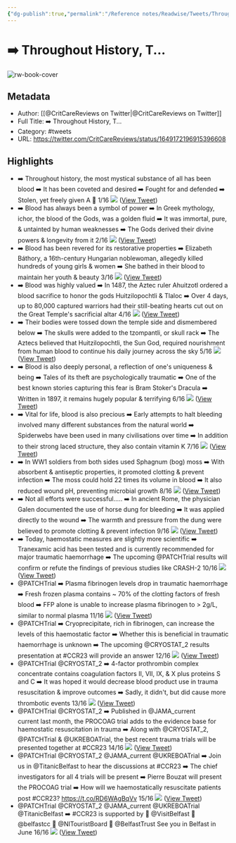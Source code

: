 ```yaml
---
{"dg-publish":true,"permalink":"/Reference notes/Readwise/Tweets/Throughout History, T.../"}
---
```


# ➡️ Throughout History, T...

![rw-book-cover](https://pbs.twimg.com/profile_images/378800000356963215/7b87d5c360583e770c087682f0a6e13e.png)

## Metadata
- Author: [[@CritCareReviews on Twitter\|@CritCareReviews on Twitter]]
- Full Title: ➡️ Throughout History, T...
- Category: #tweets
- URL: https://twitter.com/CritCareReviews/status/1649172196915396608

## Highlights
- ➡️ Throughout history, the most mystical substance of all has been blood
  ➡️ It has been coveted and desired
  ➡️ Fought for and defended
  ➡️ Stolen, yet freely given
  A 🧵
  1/16 
  ![](https://pbs.twimg.com/media/FuMJX3mWIAE6G4l.jpg) ([View Tweet](https://twitter.com/CritCareReviews/status/1649172196915396608))
- ➡️ Blood has always been a symbol of power
  ➡️ In Greek mythology, ichor, the blood of the Gods, was a golden fluid
  ➡️ It was immortal, pure, & untainted by human weaknesses 
  ➡️ The Gods derived their divine powers & longevity from it
  2/16 
  ![](https://pbs.twimg.com/media/FuMJY0RXgAEnsHC.jpg) ([View Tweet](https://twitter.com/CritCareReviews/status/1649172212774064130))
- ➡️ Blood has been revered for its restorative properties
  ➡️ Elizabeth Báthory, a 16th-century Hungarian noblewoman, allegedly killed hundreds of young girls & women
  ➡️ She bathed in their blood to maintain her youth & beauty
  3/16 
  ![](https://pbs.twimg.com/media/FuMJZUrX0AAH9fm.jpg) ([View Tweet](https://twitter.com/CritCareReviews/status/1649172222530007045))
- ➡️ Blood was highly valued 
  ➡️ In 1487, the Aztec ruler Ahuitzotl ordered a blood sacrifice to honor the gods Huitzilopochtli & Tlaloc
  ➡️ Over 4 days, up to 80,000 captured warriors had their still-beating hearts cut out on the Great Temple's sacrificial altar
  4/16 
  ![](https://pbs.twimg.com/media/FuMJZ8UWYAQvpLE.jpg) ([View Tweet](https://twitter.com/CritCareReviews/status/1649172233879789569))
- ➡️ Their bodies were tossed down the temple side and dismembered below
  ➡️ The skulls were added to the tzompantli, or skull rack
  ➡️ The Aztecs believed that Huitzilopochtli, the Sun God, required nourishment from human blood to continue his daily journey across the sky
  5/16 
  ![](https://pbs.twimg.com/media/FuMJaqeWAAA9esB.jpg) ([View Tweet](https://twitter.com/CritCareReviews/status/1649172245921529856))
- ➡️ Blood is also deeply personal, a reflection of one's uniqueness & being
  ➡️ Tales of its theft are psychologically traumatic
  ➡️ One of the best known stories capturing this fear is Bram Stoker's Dracula
  ➡️ Written in 1897, it remains hugely popular & terrifying
  6/16 
  ![](https://pbs.twimg.com/media/FuMJbOLXgAEXCxt.jpg) ([View Tweet](https://twitter.com/CritCareReviews/status/1649172254129807360))
- ➡️ Vital for life, blood is also precious
  ➡️ Early attempts to halt bleeding involved many different substances from the natural world
  ➡️ Spiderwebs have been used in many civilisations over time
  ➡️ In addition to their strong laced structure, they also contain vitamin K 
  7/16 
  ![](https://pbs.twimg.com/media/FuMJbxRWYAEvzw-.jpg) ([View Tweet](https://twitter.com/CritCareReviews/status/1649172263696990208))
- ➡️ In WW1 soldiers from both sides used Sphagnum (bog) moss
  ➡️ With absorbent & antiseptic properties, it promoted clotting & prevent infection
  ➡️ The moss could hold 22 times its volume in blood
  ➡️ It also reduced wound pH, preventing microbial growth
  8/16 
  ![](https://pbs.twimg.com/media/FuMJce9WIAIgfBT.jpg) ([View Tweet](https://twitter.com/CritCareReviews/status/1649172276481228804))
- ➡️ Not all efforts were successful.....
  ➡️ In ancient Rome, the physician Galen documented the use of horse dung for bleeding
  ➡️ It was applied directly to the wound 
  ➡️ The warmth and pressure from the dung were believed to promote clotting & prevent infection
  9/16 
  ![](https://pbs.twimg.com/media/FuMJdFqWIAILXh5.jpg) ([View Tweet](https://twitter.com/CritCareReviews/status/1649172286413451267))
- ➡️ Today, haemostatic measures are slightly more scientific
  ➡️ Tranexamic acid has been tested and is currently recommended for major traumatic haemorrhage
  ➡️ The upcoming @PATCHTrial results will confirm or refute the findings of previous studies like CRASH-2
  10/16 
  ![](https://pbs.twimg.com/media/FuMJdrNWcAEFgLO.jpg) ([View Tweet](https://twitter.com/CritCareReviews/status/1649172296714551296))
- @PATCHTrial ➡️ Plasma fibrinogen levels drop in traumatic haemorrhage
  ➡️ Fresh frozen plasma contains ~ 70% of the clotting factors of fresh blood
  ➡️ FFP alone is unable to increase plasma fibrinogen to > 2g/L, similar to normal plasma
  11/16 
  ![](https://pbs.twimg.com/media/FuMJePhWIAoc4tp.jpg) ([View Tweet](https://twitter.com/CritCareReviews/status/1649172306005049344))
- @PATCHTrial ➡️ Cryoprecipitate, rich in fibrinogen, can increase the levels of this haemostatic factor
  ➡️ Whether this is beneficial in traumatic haemorrhage is unknown
  ➡️ The upcoming @CRYOSTAT_2 results presentation at #CCR23 will provide an answer
  12/16 
  ![](https://pbs.twimg.com/media/FuMJesbWYAERwaL.jpg) ([View Tweet](https://twitter.com/CritCareReviews/status/1649172314313949185))
- @PATCHTrial @CRYOSTAT_2 ➡️ 4-factor prothrombin complex concentrate contains coagulation factors II, VII, IX, & X plus proteins S and C
  ➡️ It was hoped it would decrease blood product use in trauma resuscitation & improve outcomes
  ➡️ Sadly, it didn't, but did cause more thrombotic events
  13/16 
  ![](https://pbs.twimg.com/media/FuMJfRXXsAIXlY3.jpg) ([View Tweet](https://twitter.com/CritCareReviews/status/1649172324296404992))
- @PATCHTrial @CRYOSTAT_2 ➡️ Published in @JAMA_current current last month, the PROCOAG trial adds to the evidence base for haemostatic resuscitation in trauma
  ➡️ Along with @CRYOSTAT_2, @PATCHTrial & @UKREBOATrial, the best recent trauma trials will be presented together at #CCR23
  14/16 
  ![](https://pbs.twimg.com/media/FuMJfz0XwAA3lCm.jpg) ([View Tweet](https://twitter.com/CritCareReviews/status/1649172332999524353))
- @PATCHTrial @CRYOSTAT_2 @JAMA_current @UKREBOATrial ➡️ Join us in @TitanicBelfast to hear the discussions at #CCR23
  ➡️ The chief investigators for all 4 trials will be present
  ➡️ Pierre Bouzat will present the PROCOAG trial
  ➡️ How will we haemostatically resuscitate patients post #CCR23?
  https://t.co/RD6WAgBqVv
  15/16 
  ![](https://pbs.twimg.com/media/FuMJgiBWIAALx8n.jpg) ([View Tweet](https://twitter.com/CritCareReviews/status/1649172346412957700))
- @PATCHTrial @CRYOSTAT_2 @JAMA_current @UKREBOATrial @TitanicBelfast ➡️ #CCR23 is supported by 
  🔴 @VisitBelfast 
  🔴 @belfastcc 
  🔴 @NITouristBoard 
  🔴 @BelfastTrust 
  See you in Belfast in June
  16/16 
  ![](https://pbs.twimg.com/media/FuMJhCIWIAA4Qhk.jpg) ([View Tweet](https://twitter.com/CritCareReviews/status/1649172355032162307))
